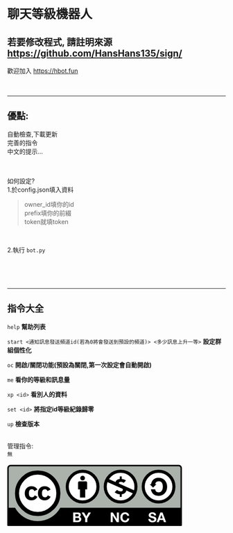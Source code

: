 # 聊天等級機器人
若要修改程式,  請註明來源 https://github.com/HansHans135/sign/
---
歡迎加入 https://hbot.fun  </br></br></br>

---
優點:
---
自動檢查,下載更新</br>完善的指令</br>中文的提示...</br></br></br>

如何設定?</br>
1.於config.json填入資料</br>
> owner_id填你的id</br>
> prefix填你的前綴</br>
> token就填token</br>
</br>

2.執行 `bot.py`

</br></br></br>

---
指令大全
---

`help`  __幫助列表__
</br>

`start <通知訊息發送頻道id(若為0將會發送到預設的頻道)> <多少訊息上升一等>` __設定群組個性化__
</br>

`oc` __開啟/關閉功能(預設為關閉,第一次設定會自動開啟)__
</br>

`me` __看你的等級和訊息量__
</br>

`xp <id>` __看別人的資料__
</br>

`set <id>` __將指定id等級紀錄歸零__
</br>

`up` __檢查版本__
</br></br>

管理指令:</br>
`無`
</br></br>
![使用授權](/cc.png)
